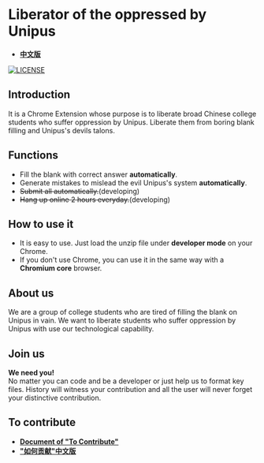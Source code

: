 # Liberator of the oppressed by Unipus
* **[中文版](./README_CN.md)**

[![LICENSE](https://img.shields.io/badge/license-Anti%20996-blue.svg)](https://github.com/996icu/996.ICU/blob/master/LICENSE)

## Introduction 
It is a Chrome Extension whose purpose is to liberate broad Chinese college students who suffer oppression by Unipus. Liberate them from boring blank filling and Unipus's devils talons. 

## Functions
* Fill the blank with correct answer **automatically**.
* Generate mistakes to mislead the evil Unipus's system **automatically**.
* ~~Submit all automatically.~~(developing)
* ~~Hang up online 2 hours everyday.~~(developing)

## How to use it
* It is easy to use. Just load the unzip file under **developer mode** on your Chrome.
* If you don't use Chrome, you can use it in the same way with a **Chromium core** browser.

## About us
We are a group of college students who are tired of filling the blank on Unipus in vain. We want to liberate students who suffer oppression by Unipus with use our technological capability.

## Join us
**We need you!**  
No matter you can code and be a developer or just help us to format key files. History will witness your contribution and all the user will never forget your distinctive contribution.

## To contribute 
* **[Document of "To Contribute"](./ToContribute.md)**
* **["如何贡献"中文版](./ToContribute_CN.md)**
